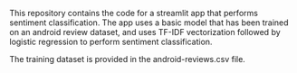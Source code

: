 This repository contains the code for a streamlit app that performs sentiment classification. The app uses a basic model that has been trained on an android review dataset, and uses TF-IDF vectorization followed by logistic regression to perform sentiment classification.

The training dataset is provided in the android-reviews.csv file.
